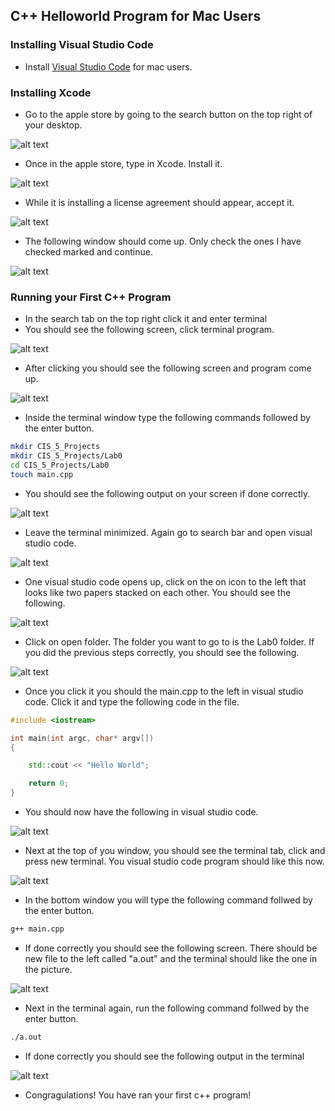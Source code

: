 

## C++ Helloworld Program for Mac Users


### Installing Visual Studio Code

- Install [Visual Studio Code]((https://code.visualstudio.com/download)) for mac users.

### Installing Xcode

- Go to the apple store by going to the search button on the top right of your desktop.

![alt text](image-10.png)

- Once in the apple store, type in Xcode. Install it.

![alt text](image-11.png)

- While it is installing a license agreement should appear, accept it.

![alt text](image-12.png)

- The following window should come up. Only check the ones I have checked marked and continue.

![alt text](image-13.png)

### Running your First C++ Program

- In the search tab on the top right click it and enter terminal
- You should see the following screen, click terminal program.

![alt text](image.png)

- After clicking you should see the following screen and program come up.

![alt text](image-1.png)

- Inside the terminal window type the following commands followed by the enter button.

```bash
mkdir CIS_5_Projects
mkdir CIS_5_Projects/Lab0
cd CIS_5_Projects/Lab0
touch main.cpp
```

- You should see the following output on your screen if done correctly.

![alt text](image-2.png)

- Leave the terminal minimized. Again go to search bar and open visual studio code.

![alt text](image-3.png)

- One visual studio code opens up, click on the on icon to the left that looks like two papers stacked on each other. You should see the following.

![alt text](image-4.png)

- Click on open folder. The folder you want to go to is the Lab0 folder. If you did the previous steps correctly, you should see the following.

![alt text](image-5.png)


- Once you click it you should the main.cpp to the left in visual studio code. Click it and type the following code in the file.

```c++
#include <iostream>

int main(int argc, char* argv[])
{

    std::cout << "Hello World";

    return 0;
}
```
- You should now have the following in visual studio code.

![alt text](image-6.png)

- Next at the top of you window, you should see the terminal tab, click and press new terminal. You visual studio code program should like this now.

![alt text](image-7.png)

- In the bottom window you will type the following command follwed by the enter button.

```bash
g++ main.cpp
```

- If done correctly you should see the following screen. There should be new file to the left called "a.out" and the terminal should like the one in the picture.

![alt text](image-8.png)

- Next in the terminal again, run the following command follwed by the enter button.

```bash
./a.out
```

- If done correctly you should see the following output in the terminal 

![alt text](image-9.png)

- Congragulations! You have ran your first c++ program!